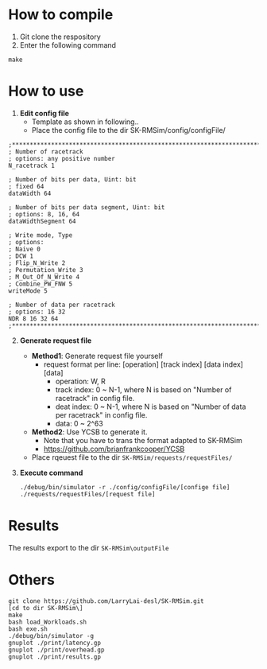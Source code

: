 # How to compile
1. Git clone the respository
2. Enter the following command
```
make
```

# How to use
1. **Edit config file**  
    * Template as shown in following..
    * Place the config file to the dir SK-RMSim/config/configFile/
```
;********************************************************************************
; Number of racetrack
; options: any positive number
N_racetrack 1

; Number of bits per data, Uint: bit
; fixed 64
dataWidth 64 

; Number of bits per data segment, Uint: bit
; options: 8, 16, 64
dataWidthSegment 64

; Write mode, Type
; options:
; Naive 0
; DCW 1 
; Flip_N_Write 2 
; Permutation_Write 3 
; M_Out_Of_N_Write 4
; Combine_PW_FNW 5
writeMode 5

; Number of data per racetrack
; options: 16 32 
NDR 8 16 32 64
;********************************************************************************
```
2. **Generate request file**
   * **Method1**: Generate request file yourself
     * request format per line: [operation] [track index] [data index] [data]  
       * operation: W, R
       * track index: 0 ~ N-1, where N is based on "Number of racetrack" in config file.
       * deat index: 0 ~ N-1, where N is based on "Number of data per racetrack" in config file.
       * data: 0 ~ 2^63
   * **Method2**: Use YCSB to generate it.  
     * Note that you have to trans the format adapted to SK-RMSim
     * https://github.com/brianfrankcooper/YCSB
   * Place rqeuest file to the dir ``SK-RMSim/requests/requestFiles/``
3. **Execute command**  

    `./debug/bin/simulator -r ./config/configFile/[confige file] ./requests/requestFiles/[request file]`
# Results
The results export to the dir `SK-RMSim\outputFile`

# Others
```
git clone https://github.com/LarryLai-desl/SK-RMSim.git
[cd to dir SK-RMSim\]
make
bash load_Workloads.sh
bash exe.sh
./debug/bin/simulator -g
gnuplot ./print/latency.gp
gnuplot ./print/overhead.gp
gnuplot ./print/results.gp
```